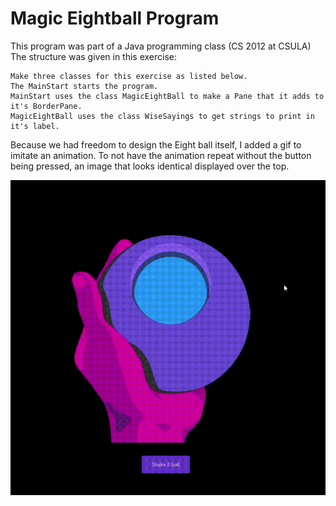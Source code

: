 # Magic Eightball Program
This program was part of a Java programming class (CS 2012 at CSULA)
The structure was given in this exercise:

	Make three classes for this exercise as listed below.
	The MainStart starts the program.
	MainStart uses the class MagicEightBall to make a Pane that it adds to it's BorderPane.
	MagicEightBall uses the class WiseSayings to get strings to print in it's label.

Because we had freedom to design the Eight ball itself, I added a gif to imitate an animation. To not have the animation repeat without the button being pressed, an image that looks identical displayed over the top.

![gif showcasing program](https://github.com/Leaxlang/PersonalCodingProjects/blob/main/Java/_11_02Eightball/Magic%208-ball%202023-04-25%2009-57-57.gif?raw=true)

